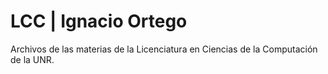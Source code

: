 # LCC | Ignacio Ortego
Archivos de las materias de la Licenciatura en Ciencias de la Computación de la UNR.
 